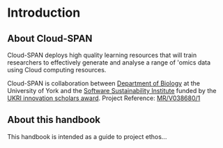 # Introduction

## About Cloud-SPAN
Cloud-SPAN deploys high quality learning resources that will train researchers to effectively generate and analyse a range of 'omics data using Cloud computing resources.

Cloud-SPAN is collaboration between [Department of Biology](https://www.york.ac.uk/biology/) at the University of York and the [Software Sustainability Institute](https://www.software.ac.uk/) funded by the [UKRI innovation scholars award](https://www.ukri.org/news/initiatives-boost-health-and-bioscience-skills-and-industry/). Project Reference:   [MR/V038680/1](https://gtr.ukri.org/projects?ref=MR%2FV038680%2F1)


## About this handbook
This handbook is intended as a guide to project ethos...
